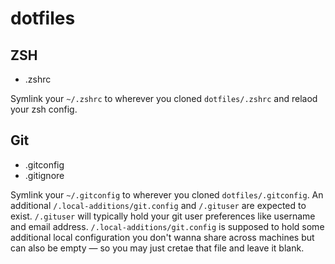 dotfiles
========

## ZSH
* .zshrc

Symlink your `~/.zshrc` to wherever you cloned `dotfiles/.zshrc` and relaod your zsh config.

## Git
* .gitconfig
* .gitignore

Symlink your `~/.gitconfig` to wherever you cloned `dotfiles/.gitconfig`.
An additional `/.local-additions/git.config` and `/.gituser` are expected to exist. `/.gituser` will typically hold your git user preferences like username and email address. `/.local-additions/git.config` is supposed to hold some additional local configuration you don't wanna share across machines but can also be empty &mdash; so you may just cretae that file and leave it blank.
